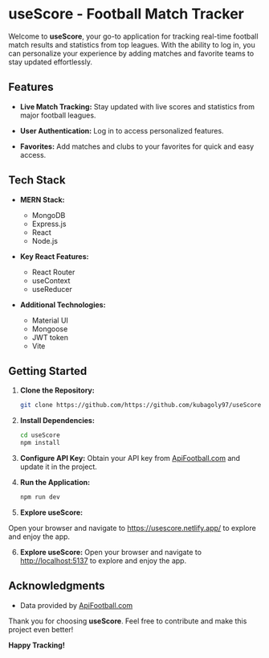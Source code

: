 # useScore - Football Match Tracker

Welcome to **useScore**, your go-to application for tracking real-time football match results and statistics from top leagues. With the ability to log in, you can personalize your experience by adding matches and favorite teams to stay updated effortlessly.

## Features

- **Live Match Tracking:** Stay updated with live scores and statistics from major football leagues.
- **User Authentication:** Log in to access personalized features.

- **Favorites:** Add matches and clubs to your favorites for quick and easy access.

## Tech Stack

- **MERN Stack:**

  - MongoDB
  - Express.js
  - React
  - Node.js

- **Key React Features:**

  - React Router
  - useContext
  - useReducer

- **Additional Technologies:**

  - Material UI
  - Mongoose
  - JWT token
  - Vite

## Getting Started

1. **Clone the Repository:**

   ```bash
   git clone https://github.com/https://github.com/kubagoly97/useScore.git
   ```

2. **Install Dependencies:**

   ```bash
   cd useScore
   npm install
   ```

3. **Configure API Key:**
   Obtain your API key from [ApiFootball.com](https://apifootball.com/) and update it in the project.

4. **Run the Application:**

   ```bash
   npm run dev
   ```

5. **Explore useScore:**

Open your browser and navigate to https://usescore.netlify.app/ to explore and enjoy the app.

6. **Explore useScore:**
   Open your browser and navigate to [http://localhost:5137](http://localhost:5137) to explore and enjoy the app.

## Acknowledgments

- Data provided by [ApiFootball.com](https://apifootball.com/)

Thank you for choosing **useScore**. Feel free to contribute and make this project even better!

**Happy Tracking!**

